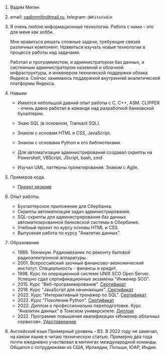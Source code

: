 1. Вадим Митин
2. email: vadimmitin@mail.ru, telegram: `@WhiteVadim`
3. Я очень люблю информационные технологии. Работа с ними - это для меня как хобби.

    Мне нравиться решать сложные задачи, требующие связей различных компонент. Нравиться изучать новые технологии в процессе работы над задачами.

    Работал и программистом, и администратором баз данных, и системным администратором наземной и облачной инфраструктуры, и инженером технической поддержки облака Яндекса. Сейчас занимаюсь поддержкой внутренней аналитической платформы Яндекса.
4. Навыки
    * Имеется небольшой давний опыт работы с С, С++, ASM. CLIPPER - очень давно работал в команде над разработкой банковской бухалтерии.

    * Знаю SQL (в основном, Transact SQL).

    * Знаком с основам HTML и CSS, JavaScript.

    * Знаком с основами Python и его библиотеками. 

    * Для автоматизации администрирования создавал скрипты на Powershell, VBScript, JScript, bash, cmd

    * Изучал UML, паттерны проектирования. Знаком с Agile.
5. Примеров кода.
    * [Проект резюме](https://vadim-ma.github.io/rsschool-cv/cv)
6. Опыт работы.
    * Бухгалтерское приложение для Сбербанка.
    * Скрипты автоматизации задач администрирования.
    * SQL-скрипты для администрирования баз данных автоматизированной банковской системы в Сбербанке.
    * Учебный проект по курсу основы HTML и CSS.
    * Выпускная работа по курсу "Аналитик данных".
7. Образование
    * 1989\. Техникум. Радиомеханик по ремонту бытовой радиоэлектронной аппаратуры.
    * 2001\. Всероссийский заочный финансово-экономический институт. Специальность - финансы и кредит. 
    * 1998\. Курс по операционной системе UNIX SCO Open Server. Успешно сдал сертификационные экзамены "Инженер SCO".
    * 2015\. Курс "Веб-программирование". [Сертификат](https://cert.openedu.ru/downloads/828801267eea4feaaaa27b53d9c57b62/Certificate.pdf)
    * 2018\. Курс "JavaScript для начинающих". [Сертификат](https://stepik.org/cert/108889)
    * 2022\. Курс "Интерактивный тренажер по SQL". [Сертификат](https://stepik.org/cert/108889)
    * 2022\. Курс "Поколение Python". [Сертификат](https://stepik.org/cert/1374639)
    * 2022\. Диплом о профессионально переподготовке. Курс "Аналитик данных" в Томском университете. [Диплом](https://www.vadima.ru/docs/Диплом_Аналитик_данных.pdf)
    * 2022\. Программе повышения квалификации «Инженер облачных сервисов». [Удостоверение](https://www.vadima.ru/docs/Диплом_Инженер_облачных_сервисов_20222ИОС01316.pdf)
8. Английский язык
    Примерный уровень - B2. 
    В 2022 году не замечал, на каком языке я читаю техническую статью. Примерно два года почти ежедневно участвовал в митингах международной команды. Общался с сотрудниками из США, Ирландии, Польши, ЮАР, Индии.